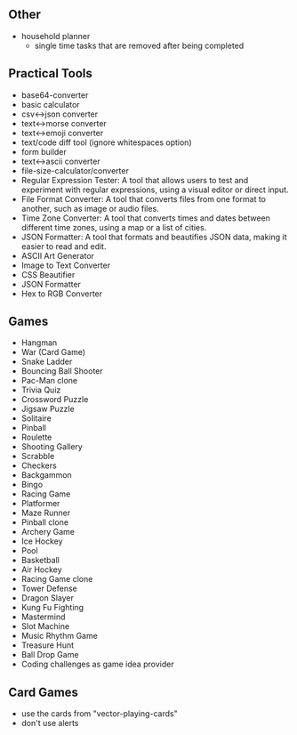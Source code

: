 ## Other
- household planner
  - single time tasks that are removed after being completed

## Practical Tools
- base64-converter
- basic calculator
- csv<->json converter
- text<->morse converter
- text<->emoji converter
- text/code diff tool (ignore whitespaces option)
- form builder
- text<->ascii converter
- file-size-calculator/converter
- Regular Expression Tester: A tool that allows users to test and experiment with regular expressions, using a visual editor or direct input.
- File Format Converter: A tool that converts files from one format to another, such as image or audio files.
- Time Zone Converter: A tool that converts times and dates between different time zones, using a map or a list of cities.
- JSON Formatter: A tool that formats and beautifies JSON data, making it easier to read and edit.
- ASCII Art Generator
- Image to Text Converter
- CSS Beautifier
- JSON Formatter
- Hex to RGB Converter


## Games
- Hangman
- War (Card Game)
- Snake Ladder
- Bouncing Ball Shooter
- Pac-Man clone
- Trivia Quiz
- Crossword Puzzle
- Jigsaw Puzzle
- Solitaire
- Pinball
- Roulette
- Shooting Gallery
- Scrabble
- Checkers
- Backgammon
- Bingo
- Racing Game
- Platformer
- Maze Runner
- Pinball clone
- Archery Game
- Ice Hockey
- Pool
- Basketball
- Air Hockey
- Racing Game clone
- Tower Defense
- Dragon Slayer
- Kung Fu Fighting
- Mastermind
- Slot Machine
- Music Rhythm Game
- Treasure Hunt
- Ball Drop Game
- Coding challenges as game idea provider


## Card Games
- use the cards from "vector-playing-cards"
- don't use alerts